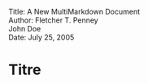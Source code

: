 Title:	A New MultiMarkdown Document  
Author: Fletcher T. Penney	
		John Doe  
Date:	July 25, 2005

# Titre
